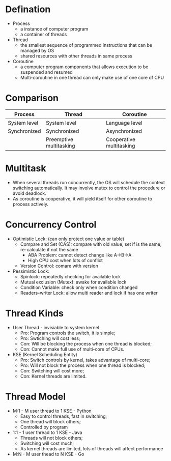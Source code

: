 # Defination

- Process
  - a instance of computer program
  - a container of threads
- Thread
  - the smallest sequence of programmed instructions that can be managed by OS
  - shared resources with other threads in same process
- Coroutine
  - a computer program components that allows execution to be suspended and resumed
  - Multi-coroutine in one thread can only make use of one core of CPU

# Comparison

| Process      | Thread                  | Coroutine                |
| ------------ | ----------------------- | ------------------------ |
| System level | System level            | Language level           |
| Synchronized | Synchronized            | Asynchronized            |
|              | Preemptive multitasking | Cooperative multitasking |

# Multitask

- When several threads run concurrently, the OS will schedule the context switching automatically. It may involve mutex to control the procedure or avoid deadlock.
- As coroutine is cooperative, it will yield itself for other coroutine to process actively.

# Concurrency Control

- Optimistic Lock: (can only protect one value or table)
  - Compare and Set (CAS): compare with old value, set if is the same; re-calculate if not the same
    - ABA Problem: cannot detect change like A->B->A
    - High CPU cost when lots of conflict
  - Version Control: comare with version
- Pessimistic Lock: 
  - Spinlock: repeatedly checking for available lock
  - Mutual exclusion (Mutex): awake for available lock 
  - Condition Variable: check only when condition changed
  - Readers-writer Lock: allow multi reader and lock if has one writer

# Thread Kinds

- User Thread - invisiable to system kernel
  - Pro: Program controls the switch, it is simple;
  - Pro: Swtiching will cost less;
  - Con: Will be blocking the process when one thread is blocked;
  - Con: Cannot make full use of multi-core of CPUs.
- KSE (Kernel Scheduling Entity)
  - Pro: Switch controls by kernel, takes advantage of multi-core;
  - Pro: Will not block the process when one thread is blocked;
  - Con: Switching will cost more;
  - Con: Kernel threads are limited.

# Thread Model

- M:1 - M user thread to 1 KSE - Python
  - Easy to control threads, fast in switching;
  - One thread will block others;
  - Controlled by program
- 1:1 - 1 user thread to 1 KSE - Java
  - Threads will not block others;
  - Switching will cost much;
  - As kernel threads are limited, lots of threads will affect performance
- M:N - M user thead to N KSE - Go

